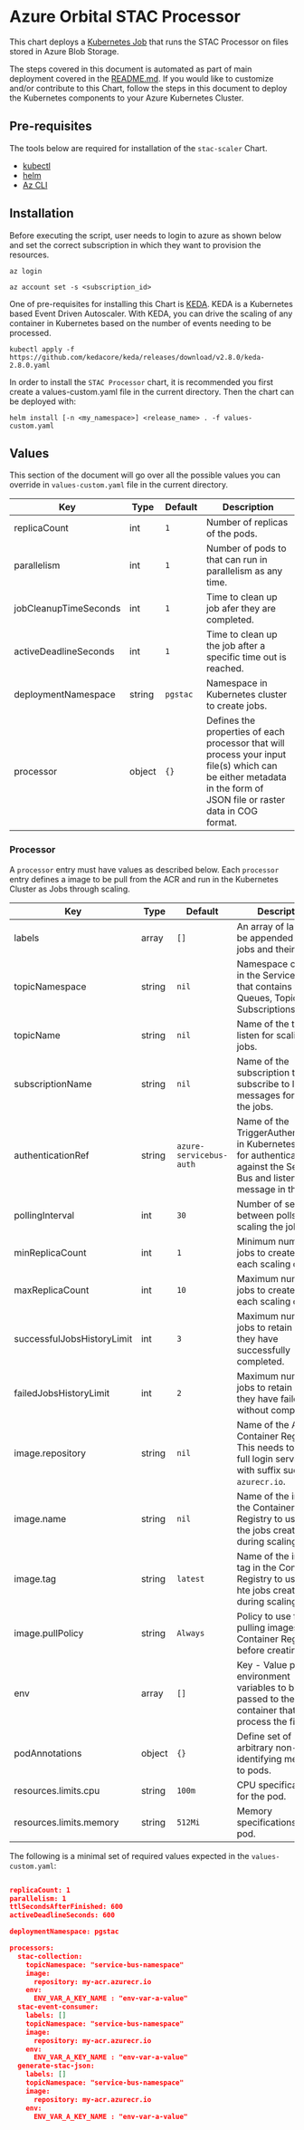 
# Azure Orbital STAC Processor

This chart deploys a [Kubernetes Job](https://kubernetes.io/docs/concepts/workloads/controllers/job/) that runs the STAC Processor on files stored in Azure Blob Storage.

The steps covered in this document is automated as part of main deployment covered in the [README.md](../../README.md). If you would like to customize and/or contribute to this Chart, follow the steps in this document to deploy the Kubernetes components to your Azure Kubernetes Cluster.

## Pre-requisites

The tools below are required for installation of the `stac-scaler` Chart.

* [kubectl](https://kubernetes.io/docs/reference/kubectl/)
* [helm](https://helm.sh/)
* [Az CLI](https://learn.microsoft.com/en-us/cli/azure/)


## Installation

Before executing the script, user needs to login to azure as shown below and set the correct subscription in which they want to provision the resources.

```
az login

az account set -s <subscription_id>
```
One of pre-requisites for installing this Chart is [KEDA](https://keda.sh/docs/2.8/concepts/). KEDA is a Kubernetes based Event Driven Autoscaler. With KEDA, you can drive the scaling of any container in Kubernetes based on the number of events needing to be processed.

```
kubectl apply -f https://github.com/kedacore/keda/releases/download/v2.8.0/keda-2.8.0.yaml
```

In order to install the `STAC Processor` chart, it is recommended you first create a values-custom.yaml file in the current directory. Then the chart can be deployed with:

```
helm install [-n <my_namespace>] <release_name> . -f values-custom.yaml
```
## Values

This section of the document will go over all the possible values you can override in `values-custom.yaml` file in the current directory.

| Key | Type | Default | Description |
|-----|------|---------|-------------|
| replicaCount | int | `1` | Number of replicas of the pods. |
| parallelism | int | `1` | Number of pods to that can run in parallelism as any time. |
| jobCleanupTimeSeconds | int | `1` | Time to clean up job afer they are completed. |
| activeDeadlineSeconds | int | `1` | Time to clean up the job after a specific time out is reached. |
| deploymentNamespace | string | `pgstac` | Namespace in Kubernetes cluster to create jobs. |
| processor | object | `{}` | Defines the properties of each processor that will process your input file(s) which can be either metadata in the form of JSON file or raster data in COG format. |

### Processor

A `processor` entry must have values as described below. Each `processor` entry defines a image to be pull from the ACR and run in the Kubernetes Cluster as Jobs through scaling.

| Key | Type | Default | Description |
|-----|------|---------|-------------|
| labels | array | `[]` | An array of labels to be appended to the jobs and their pods. |
| topicNamespace | string | `nil` | Namespace created in the Service Bus that contains the Queues, Topics and Subscriptions. |
| topicName | string | `nil` | Name of the topic to listen for scaling the jobs. |
| subscriptionName | string | `nil` | Name of the subscription to subscribe to listen for messages for scaling the jobs. |
| authenticationRef | string | `azure-servicebus-auth` | Name of the TriggerAuthentication in Kubernetes to use for authenticate against the Service Bus and listen to the message in the topic. |
| pollingInterval | int | `30` | Number of seconds between polls for scaling the jobs. |
| minReplicaCount | int | `1` | Minimum number of jobs to create during each scaling cycle. |
| maxReplicaCount | int | `10` | Maximum number of jobs to create during each scaling cycle. |
| successfulJobsHistoryLimit | int | `3` | Maximum number of jobs to retain after they have successfully completed. |
| failedJobsHistoryLimit | int | `2` | Maximum number of jobs to retain after they have failed without completion. |
| image.repository | string | `nil` | Name of the Azure Container Registry. This needs to be the full login server name with suffix such as `azurecr.io`. |
| image.name | string | `nil` | Name of the image in the Container Registry to use for the jobs created during scaling. |
| image.tag | string | `latest` | Name of the image tag in the Container Registry to use for hte jobs created during scaling. |
| image.pullPolicy | string | `Always` | Policy to use for pulling images from Container Registry before creating pods. |
| env | array | `[]` | Key - Value pairs of environment variables to be passed to the container that runs to process the files. |
| podAnnotations | object | `{}` | Define set of arbitrary non-identifying metadata to pods. |
| resources.limits.cpu | string | `100m` | CPU specifications for the pod. |
| resources.limits.memory | string | `512Mi` | Memory specifications for the pod. |

The following is a minimal set of required values expected in the `values-custom.yaml`:

```json

replicaCount: 1
parallelism: 1
ttlSecondsAfterFinished: 600
activeDeadlineSeconds: 600

deploymentNamespace: pgstac

processors:
  stac-collection:
    topicNamespace: "service-bus-namespace"
    image:
      repository: my-acr.azurecr.io
    env:
      ENV_VAR_A_KEY_NAME : "env-var-a-value"
  stac-event-consumer:
    labels: []
    topicNamespace: "service-bus-namespace"
    image:
      repository: my-acr.azurecr.io
    env:
      ENV_VAR_A_KEY_NAME : "env-var-a-value"
  generate-stac-json:
    labels: []
    topicNamespace: "service-bus-namespace"
    image:
      repository: my-acr.azurecr.io
    env:
      ENV_VAR_A_KEY_NAME : "env-var-a-value"
```
